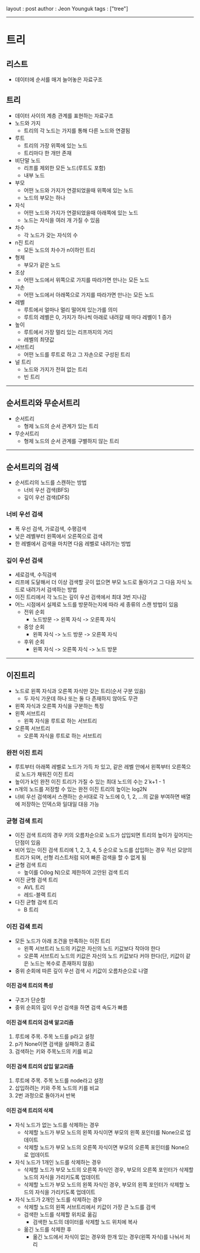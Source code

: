 layout : post
author : Jeon Younguk
tags : ["tree"]

---
# 트리

## 리스트
 - 데이터에 순서를 매겨 늘어놓은 자료구조

 ## 트리
  - 데이터 사이의 계층 관계를 표현하는 자료구조
  - 노드와 가지
    - 트리의 각 노드는 가지를 통해 다른 노드와 연결됨
  - 루트
    - 트리의 가장 위쪽에 있는 노드
    - 트리마다 한 개만 존재
  - 비단말 노드
    - 리프를 제외한 모든 노드(루트도 포함)
    - 내부 노드
  - 부모
    - 어떤 노드와 가지가 연결되었을때 위쪽에 있는 노드
    - 노드의 부모는 하나
  - 자식
    - 어떤 노드와 가지가 연결되었을때 아래쪽에 있는 노드
    - 노드는 자식을 여러 개 가질 수 있음
  - 차수
    - 각 노드가 갖는 자식의 수
  - n진 트리
    - 모든 노드의 차수가 n이하인 트리
  - 형제
    - 부모가 같은 노드
  - 조상
    - 어떤 노드에서 위쪽으로 가지를 따라가면 만나는 모든 노드
  - 자손
    - 어떤 노드에서 아래쪽으로 가지를 따라가면 만나는 모든 노드
  - 레벨
    - 루트에서 얼마나 멀리 떨어져 있는가를 의미
    - 루트의 레벨은 0, 가지가 하나씩 아래로 내려갈 때 마다 레벨이 1 증가
  - 높이
    - 루트에서 가장 멀리 있는 리프까지의 거리
    - 레벨의 최댓값
  - 서브트리
    - 어떤 노드를 루트로 하고 그 자손으로 구성된 트리
  - 널 트리
    - 노드와 가지가 전혀 없는 트리
    - 빈 트리
---
## 순서트리와 무순서트리
 - 순서트리
   - 형제 노드의 순서 관계가 있는 트리
 - 무순서트리
   - 형제 노드의 순서 관계를 구별하지 않는 트리
---
## 순서트리의 검색
 - 순서트리의 노드를 스캔하는 방법
   - 너비 우선 검색(BFS)
   - 깊이 우선 검색(DFS)

### 너비 우선 검색
 - 폭 우선 검색, 가로검색, 수평검색
 - 낮은 레벨부터 왼쪽에서 오른쪽으로 검색
 - 한 레벨에서 검색을 마치면 다음 레벨로 내려가는 방법

### 깊이 우선 검색
 - 세로검색, 수직검색
 - 리프에 도달해서 더 이상 검색할 곳이 없으면 부모 노드로 돌아가고 그 다음 자식 노드로 내려가서 검색하는 방법
 - 이진 트리에서 각 노드는 깊이 우선 검색에서 최대 3번 지나감
 - 어느 시점에서 실제로 노드를 방문하는지에 따라 세 종류의 스캔 방법이 있음
   - 전위 순회
     - 노드방문 -> 왼쪽 자식 -> 오른쪽 자식
   - 중앙 순회
     - 왼쪽 자식 -> 노드 방문 -> 오른쪽 자식
   - 후위 순회
     - 왼쪽 자식 -> 오른쪽 자식 -> 노드 방문
---

## 이진트리
 - 노드로 왼쪽 자식과 오른쪽 자식만 갖는 트리(순서 구분 있음)
   - 두 자식 가운데 하나 또는 둘 다 존재하지 않아도 무관
 - 왼쪽 자식과 오른쪽 자식을 구분하는 특징
 - 왼쪽 서브트리
   - 왼쪽 자식을 루트로 하는 서브트리
 - 오른쪽 서브트리
   - 오른쪽 자식을 루트로 하는 서브트리

### 완전 이진 트리
 - 루트부터 아래쪽 레벨로 노드가 가득 차 있고, 같은 레벨 안에서 왼쪽부터 오른쪽으로 노드가 채워진 이진 트리
 - 높이가 k인 완전 이진 트리가 가질 수 있는 최대 노드의 수는 2`k+1 - 1
 - n개의 노드를 저장할 수 있는 완전 이진 트리의 높이는 log2N
 - 너비 우선 검색에서 스캔하는 순서대로 각 노드에 0, 1, 2, ...의 값을 부여하면 배열에 저장하는 인덱스와 일대일 대응 가능

### 균형 검색 트리
 - 이진 검색 트리의 경우 키의 오름차순으로 노드가 삽입되면 트리의 높이가 깊어지는 단점이 있음
 - 비어 있는 이진 검색 트리에 1, 2, 3, 4, 5 순으로 노드를 삽입하는 경우 직선 모양의 트리가 되며, 선형 리스트처럼 되어 빠른 검색을 할 수 없게 됨
 - 균형 검색 트리
   - 높이를 O(log N)으로 제한하여 고안된 검색 트리
 - 이진 균형 검색 트리
   - AVL 트리
   - 레드-블랙 트리
 - 다진 균형 검색 트리
   - B 트리

### 이진 검색 트리
 - 모든 노드가 아래 조건을 만족하는 이진 트리
   - 왼쪽 서브트리 노드의 키값은 자신의 노드 키값보다 작아야 한다
   - 오른쪽 서브트리 노드의 키값은 자신의 노드 키값보다 커야 한다(단, 키값이 같은 노드는 복수로 존재하지 않음)
 - 중위 순회에 따른 깊이 우선 검색 시 키값이 오름차순으로 나열

#### 이진 검색 트리의 특성
 - 구조가 단순함
 - 중위 순회의 깊이 우선 검색을 하면 검색 속도가 빠름

#### 이진 검색 트리의 검색 알고리즘
1. 루트에 주목. 주목 노드를 p라고 설정
2. p가 None이면 검색을 실패하고 종료
3. 검색하는 키와 주목노드의 키를 비교

#### 이진 검색 트리의 삽입 알고리즘
1. 루트에 주목. 주목 노드를 node라고 설정
2. 삽입하려는 키와 주목 노드의 키를 비교
3. 2번 과정으로 돌아가서 반복

#### 이진 검색 트리의 삭제
 - 자식 노드가 없는 노드를 삭제하는 경우
   - 삭제할 노드가 부모 노드의 왼쪽 자식이면 부모의 왼쪽 포인터를 None으로 업데이트
   - 삭제할 노드가 부모 노드의 오른쪽 자식이면 부모의 오른쪽 포인터를 None으로 업데이트
 - 자식 노드가 1개인 노드를 삭제하는 경우
   - 삭제할 노드가 부모 노드의 오른쪽 자식인 경우, 부모의 오른쪽 포인터가 삭제할 노드의 자식을 가리키도록 업데이트
   - 삭제할 노드가 부모 노드의 왼쪽 자식인 경우, 부모의 왼쪽 포인터가 삭제할 노드의 자식을 가리키도록 업데이트
 - 자식 노드가 2개인 노드를 삭제하는 경우
   - 삭제할 노드의 왼쪽 서브트리에서 키값이 가장 큰 노드를 검색
   - 검색한 노드를 삭제할 위치로 옮김
     - 검색한 노드의 데이터를 삭제할 노드 위치에 복사
   - 옮긴 노드를 삭제한 후
     - 옮긴 노드에서 자식이 없는 경우와 한개 있는 경우(왼쪽 자식)를 나눠서 처리
